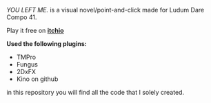 _YOU LEFT ME._ is a visual novel/point-and-click made for Ludum Dare Compo 41.

Play it free on [**itchio**](https://zephyo.itch.io/you-left-me)

**Used the following plugins:**
* TMPro
* Fungus
* 2DxFX
* Kino on github 


in this repository you will find all the code that I solely created.

